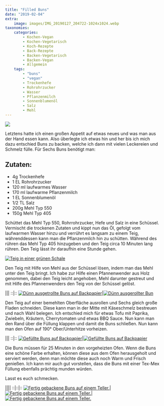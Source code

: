 ```yaml
---
title: "Filled Buns"
date: "2019-02-04"
extra:
    image: images/IMG_20190127_204722-1024x1024.webp
taxonomies:
    categories:
        - Kochen-Vegan
        - Kochen-Vegetarisch
        - Koch-Rezepte
        - Back-Rezepte
        - Backen-Vegetarisch
        - Backen-Vegan
        - Allgemein
    tags:
        - "buns"
        - "vegan"
        - Trockenhefe
        - Rohrohrzucker
        - Wasser
        - Pflanzenmilch
        - Sonnenblumenöl
        - Salz
        - Mehl
---
```


[![](images/IMG_20190127_204722-1024x1024.webp)](images/IMG_20190127_204722-1024x1024.webp)

Letztens hatte ich einen großen Appetit auf etwas neues und was man aus der Hand essen kann. Also überlegte ich etwas hin und her bis ich mich dazu entschied Buns zu backen, welche ich dann mit vielen Leckereien und Schmelz fülle. Für Sechs Buns benötigt man: 

## Zutaten:
- 4g Trockenhefe
- 1 EL Rohrohrzucker
- 120 ml laufwarmes Wasser
- 170 ml laufwarme Pflanzenmilch
- 1 EL Sonnenblumenöl
- 1/2 TL Salz
- 200g Mehl Typ 550
- 150g Mehl Typ 405

Schüttet das Mehl Typ 550, Rohrrohrzucker, Hefe und Salz in eine Schüssel. Vermischt die trockenen Zutaten und kippt nun das Öl, gefolgt vom laufwarmen Wasser hinzu und verrührt es langsam zu einem Teig, währenddessen kann man die Pflanzenmilch hin zu schütten. Während des rühren das Mehl Typ 405 hinzugeben und den Teig circa 10 Minuten lang rühren. Den Teig lässt ihr daraufhin eine Stunde gehen.   

[![Teig in einer grünen Schale](images/IMG_20190128_000659-1024x1024.webp)](images/IMG_20190128_000659-1024x1024.webp)

Den Teig mit Hilfe von Mehl aus der Schüssel lösen, indem man das Mehl unter den Teig bringt. Ich habe zur Hilfe einen Pfannenwender aus Holz genommen, dabei den Teig leicht angehoben, Mehl darunter gestreut und mit Hilfe des Pfannenwenders den Teig von der Schüssel gelöst.  

|||
::|::
[![Dünn ausgetrollte Buns auf Backpapier](images/IMG_20190128_000836-1024x1024.webp)](images/IMG_20190128_000836-1024x1024.webp)|[![Dünn ausgerollter Bun](images/IMG_20190128_000559-1024x1024.webp)](images/IMG_20190128_000559-1024x1024.webp)


Den Teig auf einer bemehlten Oberfläche ausrollen und Sechs gleich große Fladen schneiden. Diese kann man in der Mitte mit Käseschmelz bestreuen und nach Wahl belegen. Ich entschied mich für etwas Tofu mit Paprika, Zwiebeln, Kräutern, Cherrytomaten und etwas BBQ Sauce. Nun kann man den Rand über die Füllung klappen und damit die Buns schließen. Nun kann man den Ofen auf 190° Ober/Unterhitze vorheizen.

|||
::|::
[![Gefüllte Buns auf Backpapier](images/IMG_20190128_000454-1024x1024.webp)](images/IMG_20190128_000454-1024x1024.webp)|[![Gefüllte Buns auf Backpapier](images/IMG_20190128_000534-1024x1024.webp)](images/IMG_20190128_000534-1024x1024.webp)


Die Buns müssen für 25 Minuten in den vorgeheizten Ofen. Wenn die Buns eine schöne Farbe erhalten, können diese aus dem Ofen herausgeholt und serviert werden, denn man möchte diese auch noch Warm und Frisch genießen. Ich kann mir auch gut vorstellen, dass die Buns mit einer Tex-Mex Füllung ebenfalls prächtig munden würden.  

Lasst es euch schmecken.  

||||
::|::|::
[![Fertig gebackene Buns auf einem Teller.](images/IMG_20190128_000337-1024x1024.webp)](images/IMG_20190128_000337-1024x1024.webp)|[![Fertig gebackene Buns auf einem Teller.](images/IMG_20190127_204400-1024x768.webp)](images/IMG_20190127_204400-1024x768.webp)|[![Fertig gebackene Buns auf einem Teller.](images/IMG_20190128_000213-1024x1024.webp)](images/IMG_20190128_000213-1024x1024.webp)
